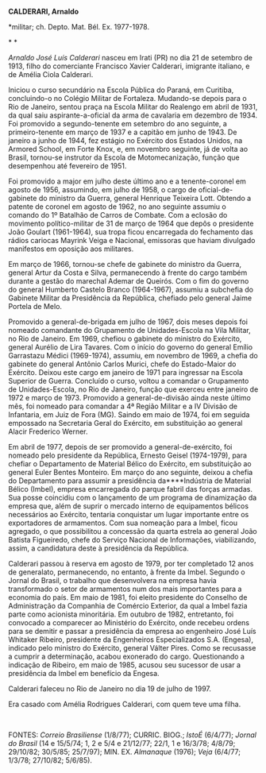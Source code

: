 **CALDERARI, Arnaldo**

\*militar; ch. Depto. Mat. Bél. Ex. 1977-1978.

* *

*Arnaldo José Luís Calderari* nasceu em Irati (PR) no dia 21 de setembro
de 1913, filho do comerciante Francisco Xavier Calderari, imigrante
italiano, e de Amélia Ciola Calderari.

Iniciou o curso secundário na Escola Pública do Paraná, em Curitiba,
concluindo-o no Colégio Militar de Fortaleza. Mudando-se depois para o
Rio de Janeiro, sentou praça na Escola Militar do Realengo em abril de
1931, da qual saiu aspirante-a-oficial da arma de cavalaria em dezembro
de 1934. Foi promovido a segundo-tenente em setembro do ano seguinte, a
primeiro-tenente em março de 1937 e a capitão em junho de 1943. De
janeiro a junho de 1944, fez estágio no Exército dos Estados Unidos, na
Armored School, em Forte Knox, e, em novembro seguinte, já de volta ao
Brasil, tornou-se instrutor da Escola de Motomecanização, função que
desempenhou até fevereiro de 1951.

Foi promovido a major em julho deste último ano e a tenente-coronel em
agosto de 1956, assumindo, em julho de 1958, o cargo de
oficial-de-gabinete do ministro da Guerra, general Henrique Teixeira
Lott. Obtendo a patente de coronel em agosto de 1962, no ano seguinte
assumiu o comando do 1º Batalhão de Carros de Combate. Com a eclosão do
movimento político-militar de 31 de março de 1964 que depôs o presidente
João Goulart (1961-1964), sua tropa ficou encarregada do fechamento das
rádios cariocas Mayrink Veiga e Nacional, emissoras que haviam divulgado
manifestos em oposição aos militares.

Em março de 1966, tornou-se chefe de gabinete do ministro da Guerra,
general Artur da Costa e Silva, permanecendo à frente do cargo também
durante a gestão do marechal Ademar de Queirós. Com o fim do governo do
general Humberto Castelo Branco (1964-1967), assumiu a subchefia do
Gabinete Militar da Presidência da República, chefiado pelo general
Jaime Portela de Melo.

Promovido a general-de-brigada em julho de 1967, dois meses depois foi
nomeado comandante do Grupamento de Unidades-Escola na Vila Militar, no
Rio de Janeiro. Em 1969, chefiou o gabinete do ministro do Exército,
general Aurélio de Lira Tavares. Com o início do governo do general
Emílio Garrastazu Médici (1969-1974), assumiu, em novembro de 1969, a
chefia do gabinete do general Antônio Carlos Murici, chefe do
Estado-Maior do Exército. Deixou este cargo em janeiro de 1971 para
ingressar na Escola Superior de Guerra. Concluído o curso, voltou a
comandar o Grupamento de Unidades-Escola, no Rio de Janeiro, função que
exerceu entre janeiro de 1972 e março de 1973. Promovido a
general-de-divisão ainda neste último mês, foi nomeado para comandar a
4ª Região Militar e a IV Divisão de Infantaria, em Juiz de Fora (MG).
Saindo em maio de 1974, foi em seguida empossado na Secretaria Geral do
Exército, em substituição ao general Alacir Frederico Werner.

Em abril de 1977, depois de ser promovido a general-de-exército, foi
nomeado pelo presidente da República, Ernesto Geisel (1974-1979), para
chefiar o Departamento de Material Bélico do Exército, em substituição
ao general Euler Bentes Monteiro. Em março do ano seguinte, deixou a
chefia do Departamento para assumir a presidência da****Indústria de
Material Bélico (Imbel), empresa encarregada do parque fabril das forças
armadas. Sua posse coincidiu com o lançamento de um programa de
dinamização da empresa que, além de suprir o mercado interno de
equipamentos bélicos necessários ao Exército, tentaria conquistar um
lugar importante entre os exportadores de armamentos. Com sua nomeação
para a Imbel, ficou agregado, o que possibilitou a concessão da quarta
estrela ao general João Batista Figueiredo, chefe do Serviço Nacional de
Informações, viabilizando, assim, a candidatura deste à presidência da
República.

Calderari passou à reserva em agosto de 1979, por ter completado 12 anos
de generalato, permanecendo, no entanto, à frente da Imbel. Segundo o
Jornal do Brasil, o trabalho que desenvolvera na empresa havia
transformado o setor de armamentos num dos mais importantes para a
economia do país. Em maio de 1981, foi eleito presidente do Conselho de
Administração da Companhia de Comércio Exterior, da qual a Imbel fazia
parte como acionista minoritária. Em outubro de 1982, entretanto, foi
convocado a comparecer ao Ministério do Exército, onde recebeu ordens
para se demitir e passar a presidência da empresa ao engenheiro José
Luís Whitaker Ribeiro, presidente da Engenheiros Especializados S.A.
(Engesa), indicado pelo ministro do Exército, general Válter Pires. Como
se recusasse a cumprir a determinação, acabou exonerado do cargo.
Questionando a indicação de Ribeiro, em maio de 1985, acusou seu
sucessor de usar a presidência da Imbel em benefício da Engesa.

Calderari faleceu no Rio de Janeiro no dia 19 de julho de 1997.

Era casado com Amélia Rodrigues Calderari, com quem teve uma filha.

 

FONTES: *Correio Brasiliense* (1/8/77); CURRIC. BIOG.; *IstoÉ* (6/4/77);
*Jornal do Brasil* (14 e 15/5/74; 1, 2 e 5/4 e 21/12/77; 22/1, 1 e
16/3/78; 4/8/79; 29/10/82; 30/5/85; 25/7/97); MIN. EX. *Almanaque*
(1976); *Veja* (6/4/77; 1/3/78; 27/10/82; 5/6/85).

 
